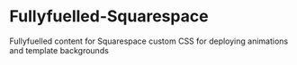 # Fullyfuelled-Squarespace
Fullyfuelled content for Squarespace custom CSS for deploying animations and template backgrounds 
